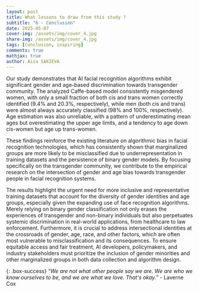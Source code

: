 ```yaml
---
layout: post
title: What lessons to draw from this study ?
subtitle: "6 - Conclusion"
date: 2025-05-07
cover-img: /assets/img/cover_4.jpg
share-img: /assets/img/cover_4.jpg
tags: [Conclusion, inspiring]
comments: true
mathjax: true
author: Aiza SAKIEVA
---
```


Our study demonstrates that AI facial recognition algorithms exhibit significant gender and age-based discrimination towards transgender community. The analyzed Caffe-based model consistently misgendered women, with only a small fraction of both cis and trans women correctly identified (9.4% and 20.3%, respectively), while men (both cis and trans) were almost always accurately classified (98% and 100%, respectively). Age estimation was also unreliable, with a pattern of underestimating mean ages but overestimating the upper age limits, and a tendency to age down cis-women but age up trans-women.

These findings reinforce the existing literature on algorithmic bias in facial recognition technologies, which has consistently shown that marginalized groups are more likely to be misclassified due to underrepresentation in training datasets and the persistence of binary gender models. By focusing specifically on the transgender community, we contribute to the empirical research on the intersection of gender and age bias towards transgender people in facial recognition systems. 

The results highlight the urgent need for more inclusive and representative training datasets that account for the diversity of gender identities and age groups, especially given the expanding use of face recognition algorithms. Merely relying on binary gender classification not only erases the experiences of transgender and non-binary individuals but also perpetuates systemic discrimination in real-world applications, from healthcare to law enforcement. Furthermore, it is crucial to address intersectional identities at the crossroads of gender, age, race, and other factors, which are often most vulnerable to misclassification and its consequences. To ensure equitable access and fair treatment, AI developers, policymakers, and industry stakeholders must prioritize the inclusion of gender minorities and other marginalized groups in both data collection and algorithm design.

{: .box-success}
“_We are not what other people say we are. We are who we know ourselves to be, and we are what we love. That's okay._” - Laverne Cox